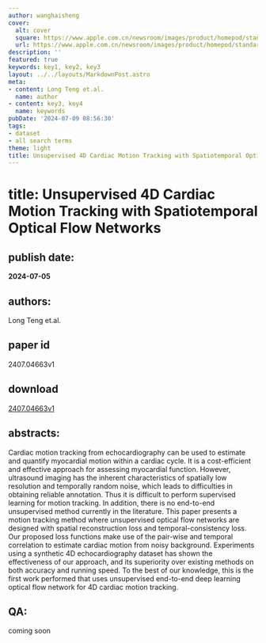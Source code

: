 ```yaml
---
author: wanghaisheng
cover:
  alt: cover
  square: https://www.apple.com.cn/newsroom/images/product/homepod/standard/Apple-HomePod-hero-230118_big.jpg.large_2x.jpg
  url: https://www.apple.com.cn/newsroom/images/product/homepod/standard/Apple-HomePod-hero-230118_big.jpg.large_2x.jpg
description: ''
featured: true
keywords: key1, key2, key3
layout: ../../layouts/MarkdownPost.astro
meta:
- content: Long Teng et.al.
  name: author
- content: key3, key4
  name: keywords
pubDate: '2024-07-09 08:56:30'
tags:
- dataset
- all search terms
theme: light
title: Unsupervised 4D Cardiac Motion Tracking with Spatiotemporal Optical Flow Networks
---
```


# title: Unsupervised 4D Cardiac Motion Tracking with Spatiotemporal Optical Flow Networks 
## publish date: 
**2024-07-05** 
## authors: 
  Long Teng et.al. 
## paper id
2407.04663v1
## download
[2407.04663v1](http://arxiv.org/abs/2407.04663v1)
## abstracts:
Cardiac motion tracking from echocardiography can be used to estimate and quantify myocardial motion within a cardiac cycle. It is a cost-efficient and effective approach for assessing myocardial function. However, ultrasound imaging has the inherent characteristics of spatially low resolution and temporally random noise, which leads to difficulties in obtaining reliable annotation. Thus it is difficult to perform supervised learning for motion tracking. In addition, there is no end-to-end unsupervised method currently in the literature. This paper presents a motion tracking method where unsupervised optical flow networks are designed with spatial reconstruction loss and temporal-consistency loss. Our proposed loss functions make use of the pair-wise and temporal correlation to estimate cardiac motion from noisy background. Experiments using a synthetic 4D echocardiography dataset has shown the effectiveness of our approach, and its superiority over existing methods on both accuracy and running speed. To the best of our knowledge, this is the first work performed that uses unsupervised end-to-end deep learning optical flow network for 4D cardiac motion tracking.
## QA:
coming soon
